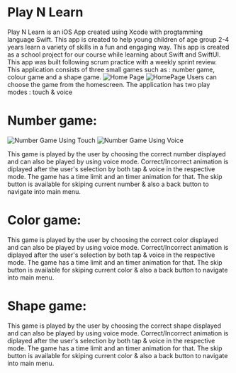 # Play N Learn

Play N Learn is an iOS App created using Xcode with progtamming language Swift. This app is created to help young children of age group 2-4 years learn a variety of skills in a fun and engaging way. This app is created as a school project for our course while learning about Swift and SwiftUI. This app was built following scrum practice with a weekly sprint review. This application consists of three small games such as : number game, colour game and a shape game. ![Home Page](https://users.metropolia.fi/~riteshg/readmeImages/homePage.png)
<img
  src="https://users.metropolia.fi/~riteshg/readmeImages/homePage.png"
  alt="HomePage"
  title="Home Page"
  style="display: inline-block; margin: 0 auto; max-width: 300px">
  Users can choose the game from the homescreen. The application has two play modes : touch & voice


# Number game:
![Number Game Using Touch](https://users.metropolia.fi/~riteshg/readmeImages/NumberGameTap.png)
![Number Game Using Voice](https://users.metropolia.fi/~riteshg/readmeImages/NumberGameVoice.png)

This game is played by the user by choosing the correct number displayed and can also be played by using voice mode. Correct/Incorrect animation is diplayed after the user's selection by both tap & voice in the respective mode. The game has a time limit and an timer animation for that. The skip button is available for skiping current number & also a back button to navigate into main menu.

# Color game: 

This game is played by the user by choosing the correct color displayed and can also be played by using voice mode. Correct/Incorrect animation is diplayed after the user's selection by both tap & voice in the respective mode. The game has a time limit and an timer animation for that. The skip button is available for skiping current color & also a back button to navigate into main menu.


# Shape game: 

This game is played by the user by choosing the correct shape displayed and can also be played by using voice mode. Correct/Incorrect animation is diplayed after the user's selection by both tap & voice in the respective mode. The game has a time limit and an timer animation for that. The skip button is available for skiping current color & also a back button to navigate into main menu.


